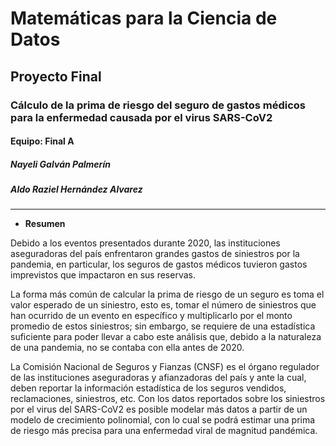 # Matemáticas para la Ciencia de Datos
## Proyecto Final
### Cálculo de la prima de riesgo del seguro de gastos médicos para la enfermedad causada por el virus SARS-CoV2

#### Equipo: Final A
##### Nayeli Galván Palmerín
##### Aldo Raziel Hernández Alvarez

---

- **Resumen**

Debido a los eventos presentados durante 2020, las instituciones aseguradoras del país enfrentaron grandes gastos de siniestros por la pandemia, en particular, los seguros de gastos médicos tuvieron gastos imprevistos que impactaron en sus reservas.

La forma más común de calcular la prima de riesgo de un seguro es toma el valor esperado de un siniestro, esto es, tomar el número de siniestros que han ocurrido de un evento en específico y multiplicarlo por el monto promedio de estos siniestros; sin embargo, se requiere de una estadística suficiente para poder llevar a cabo este análisis que, debido a la naturaleza de una pandemia, no se contaba con ella antes de 2020.

La Comisión Nacional de Seguros y Fianzas (CNSF) es el órgano regulador de las instituciones aseguradoras y afianzadoras del país y ante la cual, deben reportar la información estadística de los seguros vendidos, reclamaciones, siniestros, etc. Con los datos reportados sobre los siniestros por el virus del SARS-CoV2 es posible modelar más datos a partir de un modelo de crecimiento polinomial, con lo cual se podrá estimar una prima de riesgo más precisa para una enfermedad viral de magnitud pandémica.
